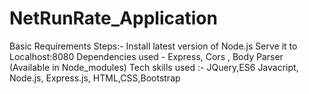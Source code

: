 # NetRunRate_Application

Basic Requirements Steps:-
Install latest version of Node.js
Serve it to Localhost:8080
Dependencies used - Express, Cors , Body Parser (Available in Node_modules)
Tech skills used :- JQuery,ES6 Javacript, Node.js, Express.js, HTML,CSS,Bootstrap
